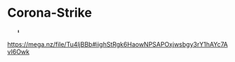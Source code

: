 # Corona-Strike
       ⬇   
https://mega.nz/file/Tu4ljBBb#iighStRgk6HaowNPSAPOxjwsbgy3rY1hAYc7AvI6Owk

